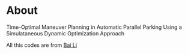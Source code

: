 # About
Time-Optimal Maneuver Planning in Automatic Parallel Parking Using a Simulataneous Dynamic Optimization Approach

All this codes are from [Bai Li](https://github.com/libai1943)
